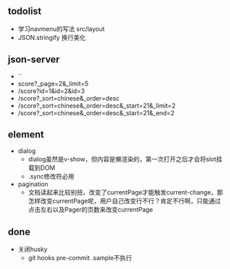 ## todolist
+ 学习navmenu的写法 src/layout
+ JSON.stringify 换行美化




## json-server
+ ``
+ score?_page=2&_limit=5
+ /score?id=1&id=2&id=3
+ /score?_sort=chinese&_order=desc
+ /score?_sort=chinese&_order=desc&_start=21&_limit=2
+ /score?_sort=chinese&_order=desc&_start=21&_end=2

## element
+ dialog
  + dialog虽然是v-show，但内容是懒渲染的，第一次打开之后才会将slot挂载到DOM
  + .sync修改符必用
+ pagination
  + 文档读起来比较别扭，改变了currentPage才能触发current-change，那怎样改变currentPage呢，用户自己改变行不行？肯定不行啊，只能通过点击左右以及Pager的页数来改变currentPage

## done
+ 关闭husky
  + git hooks  pre-commit  .sample不执行
